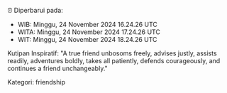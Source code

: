 ⏰ Diperbarui pada:
- WIB: Minggu, 24 November 2024 16.24.26 UTC
- WITA: Minggu, 24 November 2024 17.24.26 UTC
- WIT: Minggu, 24 November 2024 18.24.26 UTC

Kutipan Inspiratif:
"A true friend unbosoms freely, advises justly, assists readily, adventures boldly, takes all patiently, defends courageously, and continues a friend unchangeably."


Kategori: friendship

